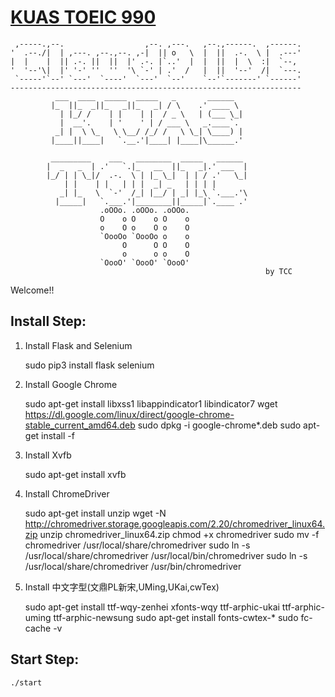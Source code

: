 # [KUAS TOEIC 990](https://github.com/TCCinTaiwan/kuas-toeic)

     ,-----.,--.                  ,--. ,---.   ,--.,------.  ,------.
    '  .--./|  | ,---. ,--.,--. ,-|  || o   \  |  ||  .-.  \ |  .---'
    |  |    |  || .-. ||  ||  |' .-. |`..'  |  |  ||  |  \  :|  `--, 
    '  '--'\|  |' '-' ''  ''  '\ `-' | .'  /   |  ||  '--'  /|  `---.
     `-----'`--' `---'  `----'  `---'  `--'    `--'`-------' `------'
    ----------------------------------------------------------------- 
              ___  ____  _____  _____   _       ______              
             |_  ||_  _||_   _||_   _| / \    .' ____ \             
               | |_/ /    | |    | |  / _ \   | (___ \_|            
               |  __'.    | '    ' | / ___ \   _.____`.             
              _| |  \ \_   \ \__/ /_/ /   \ \_| \____) |            
             |____||____|   `.__.'|____| |____|\______.'            
                                                                    
             _________    ___   ________  _____   ______            
            |  _   _  | .'   `.|_   __  ||_   _|.' ___  |           
            |_/ | | \_|/  .-.  \ | |_ \_|  | | / .'   \_|           
                | |    | |   | | |  _| _   | | | |                  
               _| |_   \  `-'  /_| |__/ | _| |_\ `.___.'\           
              |_____|   `.___.'|________||_____|`.____ .'           
                        .oOOo. .oOOo. .oOOo.                        
                        O    o O    o O    o                        
                        o    O o    O o    O                        
                        `OooOo `OooOo o    o                        
                             O      O O    O                        
                             o      o o    O                        
                        `OooO' `OooO' `OooO'                        
                                                             by TCC 
Welcome!!
## Install Step:
1. Install Flask and Selenium

    sudo pip3 install flask selenium

2. Install Google Chrome

    sudo apt-get install libxss1 libappindicator1 libindicator7
    wget https://dl.google.com/linux/direct/google-chrome-stable_current_amd64.deb
    sudo dpkg -i google-chrome*.deb
    sudo apt-get install -f

3. Install Xvfb

    sudo apt-get install xvfb

4. Install ChromeDriver

    sudo apt-get install unzip
    wget -N http://chromedriver.storage.googleapis.com/2.20/chromedriver_linux64.zip
    unzip chromedriver_linux64.zip
    chmod +x chromedriver
    sudo mv -f chromedriver /usr/local/share/chromedriver
    sudo ln -s /usr/local/share/chromedriver /usr/local/bin/chromedriver
    sudo ln -s /usr/local/share/chromedriver /usr/bin/chromedriver

5. Install 中文字型(文鼎PL新宋,UMing,UKai,cwTex)

    sudo apt-get install ttf-wqy-zenhei xfonts-wqy ttf-arphic-ukai ttf-arphic-uming ttf-arphic-newsung
    sudo apt-get install fonts-cwtex-*
    sudo fc-cache -v

## Start Step:

    ./start
